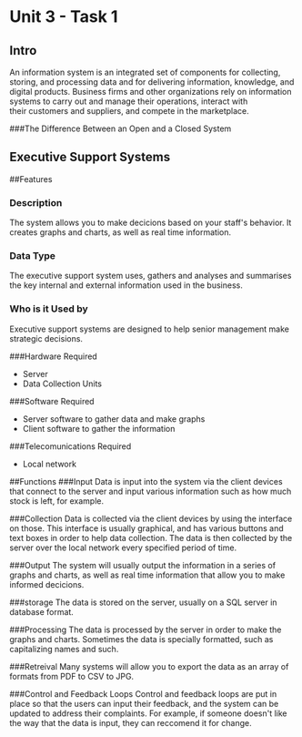 Unit 3 - Task 1
===============

Intro
-----
An information system is an integrated set of components for collecting, 
storing, and processing data and for delivering information, knowledge, 
and digital products. Business firms and other organizations rely on 
information systems to carry out and manage their operations, interact with  
their customers and suppliers, and compete in the marketplace.

###The Difference Between an Open and a Closed System


Executive Support Systems
----------------------
##Features
### Description
The system allows you to make decicions based on your staff's 
behavior. It creates graphs and charts, as well 
as real time information.

### Data Type
The executive support system uses, gathers and analyses and summarises the 
key internal and external information used in the business.

### Who is it Used by
Executive support systems are designed to help senior management make
strategic decisions.

###Hardware Required
- Server
- Data Collection Units

###Software Required
- Server software to gather data and make graphs
- Client software to gather the information

###Telecomunications Required
- Local network

##Functions
###Input
Data is input into the system via the client devices that connect to 
the server and input various information such as how much stock is 
left, for example.

###Collection
Data is collected via the client devices by using the interface on 
those. This interface is usually graphical, and has various buttons and 
text boxes in order to help data collection. The data is then collected 
by the server over the local network every specified period of time.

###Output
The system will usually output the information in a series of graphs 
and charts, as well as real time information that allow you to make 
informed decicions.

###storage
The data is stored on the server, usually on a SQL server in database 
format.

###Processing
The data is processed by the server in order to make the graphs and 
charts. Sometimes the data is specially formatted, such as 
capitalizing names and such.

###Retreival
Many systems will allow you to export the data as an array of formats 
from PDF to CSV to JPG.

###Control and Feedback Loops
Control and feedback loops are put in place so that the users can input 
their feedback, and the system can be updated to address their complaints. 
For example, if someone doesn't like the way that the data is input, they 
can reccomend it for change.


